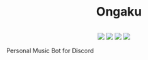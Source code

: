 <div id="user-content-toc">
  <ul align="center">
    <summary><h1 align="center" style="display: inline-block;">Ongaku</h1></summary>
  </ul>
</div>


<p align="center">
        <img src="https://img.shields.io/badge/Discord-5865F2?style=for-the-badge&logo=discord&logoColor=white" /></a>
        <img src="https://img.shields.io/badge/Python-FFD43B?style=for-the-badge&logo=python&logoColor=blue" /></a>
        <img src="https://img.shields.io/badge/YouTube-FF0000?style=for-the-badge&logo=youtube&logoColor=white" /></a>
        <img src="https://img.shields.io/badge/Docker-2CA5E0?style=for-the-badge&logo=docker&logoColor=white
" /></a>

Personal Music Bot for Discord
</p>
